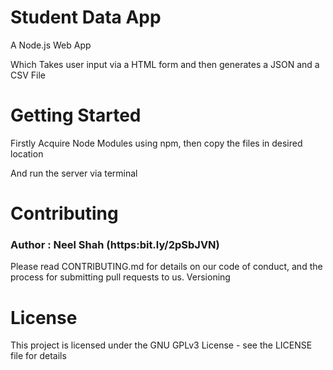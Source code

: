 # Student Data App
A Node.js Web App

Which Takes user input via a HTML form and then generates a JSON and a CSV File

# Getting Started
Firstly Acquire Node Modules using npm, then copy the files in desired location

And run the server via terminal 

# Contributing
### Author : Neel Shah (https:bit.ly/2pSbJVN)
Please read CONTRIBUTING.md for details on our code of conduct, and the process for submitting pull requests to us.
Versioning

# License

This project is licensed under the GNU GPLv3 License - see the LICENSE file for details
